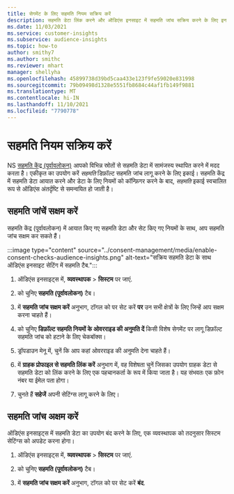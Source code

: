 ```yaml
---
title: सेगमेंट के लिए सहमति नियम सक्रिय करें
description: सहमति डेटा लिंक करने और ऑडिएंस इनसाइट में सहमति जांच सक्रिय करने के लिए इन चरणों का पालन करें. एक व्यवस्थापक सहमति जांच को अक्षम भी कर सकता है।
ms.date: 11/03/2021
ms.service: customer-insights
ms.subservice: audience-insights
ms.topic: how-to
author: smithy7
ms.author: smithc
ms.reviewer: mhart
manager: shellyha
ms.openlocfilehash: 45899738d39bd5caa433e123f9fe59020e831998
ms.sourcegitcommit: 79b09498d1328e5551fb8684c44af1fb149f9881
ms.translationtype: MT
ms.contentlocale: hi-IN
ms.lasthandoff: 11/10/2021
ms.locfileid: "7790778"
---
```

# <a name="activate-consent-rules"></a>सहमति नियम सक्रिय करें

NS [सहमति केंद्र (पूर्वावलोकन)](../consent-management/overview.md) आपको विभिन्न स्रोतों से सहमति डेटा में सामंजस्य स्थापित करने में मदद करता है। एकीकृत का उपयोग करें *सहमति* डिफ़ॉल्ट सहमति जांच लागू करने के लिए इकाई। सहमति केंद्र में सहमति डेटा आयात करने और डेटा के लिए नियमों को कॉन्फ़िगर करने के बाद, *सहमति* इकाई स्वचालित रूप से ऑडिएंस अंतर्दृष्टि से समन्वयित हो जाती है।

## <a name="enable-consent-checks"></a>सहमति जांचें सक्षम करें

सहमति केंद्र (पूर्वावलोकन) में आयात किए गए सहमति डेटा और सेट किए गए नियमों के साथ, आप सहमति जांच सक्षम कर सकते हैं। 

:::image type="content" source="../consent-management/media/enable-consent-checks-audience-insights.png" alt-text="सक्रिय सहमति डेटा के साथ ऑडिएंस इनसाइट सेटिंग में सहमति टैब.":::

1. ऑडिएंस इनसाइट्स में, **व्यवस्थापक** > **सिस्टम** पर जाएं.

1. को चुनिए **सहमति (पूर्वावलोकन)** टैब।

1. में **सहमति जांच सक्षम करें** अनुभाग, टॉगल को पर सेट करें **पर** उन सभी क्षेत्रों के लिए जिन्हें आप सक्षम करना चाहते हैं।

1. को चुनिए **डिफ़ॉल्ट सहमति नियमों के ओवरराइड की अनुमति दें** किसी विशेष सेगमेंट पर लागू डिफ़ॉल्ट सहमति जांच को हटाने के लिए चेकबॉक्स। 

1. ड्रॉपडाउन मेनू में, चुनें कि आप कहां ओवरराइड की अनुमति देना चाहते हैं।     

1. में **ग्राहक प्रोफाइल से सहमति लिंक करें** अनुभाग में, वह विशेषता चुनें जिसका उपयोग ग्राहक डेटा से सहमति डेटा को लिंक करने के लिए एक पहचानकर्ता के रूप में किया जाता है। यह संभवतः एक फ़ोन नंबर या ईमेल पता होगा। 

1. चुनते हैं **सहेजें** अपनी सेटिंग्स लागू करने के लिए।

## <a name="disable-consent-checks"></a>सहमति जांच अक्षम करें

ऑडिएंस इनसाइट्स में सहमति डेटा का उपयोग बंद करने के लिए, एक व्यवस्थापक को तदनुसार सिस्टम सेटिंग्स को अपडेट करना होगा।

1. ऑडिएंस इनसाइट्स में, **व्यवस्थापक** > **सिस्टम** पर जाएं.

1. को चुनिए **सहमति (पूर्वावलोकन)** टैब।

1. में **सहमति जांच सक्षम करें** अनुभाग, टॉगल को पर सेट करें **बंद**.

